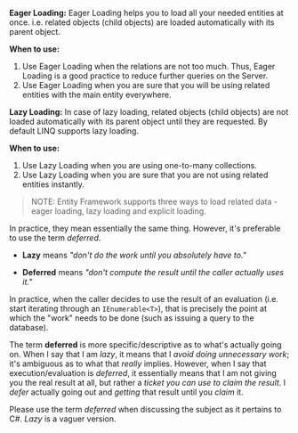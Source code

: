 
**Eager Loading:** Eager Loading helps you to load all your needed entities at once. i.e. related objects (child objects) are loaded automatically with its parent object.

**When to use:**

1.  Use Eager Loading when the relations are not too much. Thus, Eager Loading is a good practice to reduce further queries on the Server.
2.  Use Eager Loading when you are sure that you will be using related entities with the main entity everywhere.

**Lazy Loading:** In case of lazy loading, related objects (child objects) are not loaded automatically with its parent object until they are requested. By default LINQ supports lazy loading.

**When to use:**

1.  Use Lazy Loading when you are using one-to-many collections.
2.  Use Lazy Loading when you are sure that you are not using related entities instantly.

> NOTE: Entity Framework supports three ways to load related data - eager loading, lazy loading and explicit loading.



In practice, they mean essentially the same thing. However, it's preferable to use the term _deferred_.

-   **Lazy** means _"don't do the work until you absolutely have to."_
    
-   **Deferred** means _"don't compute the result until the caller actually uses it."_
    

In practice, when the caller decides to use the result of an evaluation (i.e. start iterating through an `IEnumerable<T>`), that is precisely the point at which the "work" needs to be done (such as issuing a query to the database).

The term **deferred** is more specific/descriptive as to what's actually going on. When I say that I am _lazy_, it means that I _avoid doing unnecessary work_; it's ambiguous as to what that _really_ implies. However, when I say that execution/evaluation is _deferred_, it essentially means that I am not giving you the real result at all, but rather a _ticket you can use to claim the result_. I _defer_ actually going out and _getting_ that result until you _claim_ it.

Please use the term _deferred_ when discussing the subject as it pertains to C#. _Lazy_ is a vaguer version.

